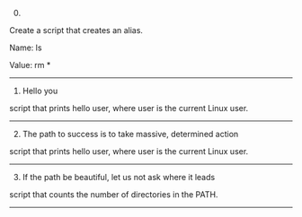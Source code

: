 0. <o>
  
  Create a script that creates an alias.

  
Name: ls
  
Value: rm *
  
  -------------------------------
  
  1. Hello you
  
  script that prints hello user, where user is the current Linux user.
  
  ---------------------------------
  
  2. The path to success is to take massive, determined action
  
  script that prints hello user, where user is the current Linux user.
  
  ------------------------------------
  
  3. If the path be beautiful, let us not ask where it leads
  
  script that counts the number of directories in the PATH.
  
  ---------------------------------------
  
  
  
  
